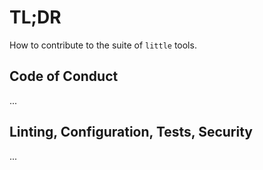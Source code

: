 # TL;DR

How to contribute to the suite of `little` tools.

## Code of Conduct

...

## Linting, Configuration, Tests, Security

...
